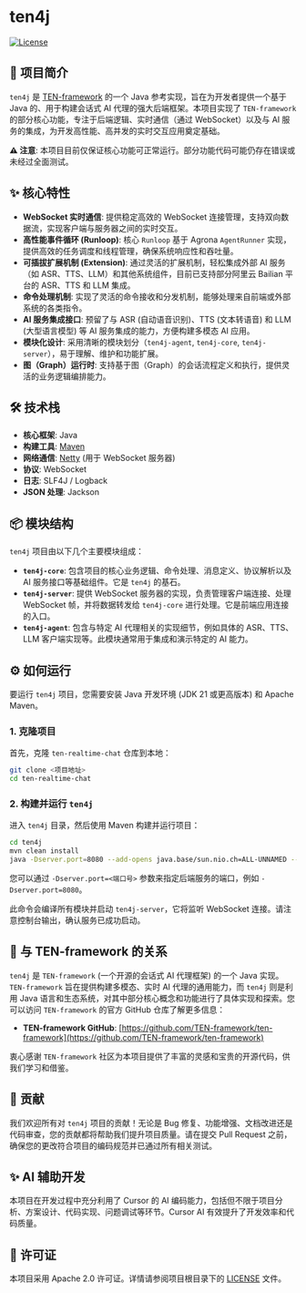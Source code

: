 # ten4j

[![License](https://img.shields.io/badge/license-Apache%202.0-blue.svg)](LICENSE)

## 🚀 项目简介

`ten4j` 是 [TEN-framework](https://github.com/TEN-framework/ten-framework) 的一个 Java 参考实现，旨在为开发者提供一个基于 Java 的、用于构建会话式 AI 代理的强大后端框架。本项目实现了 `TEN-framework` 的部分核心功能，专注于后端逻辑、实时通信（通过 WebSocket）以及与 AI 服务的集成，为开发高性能、高并发的实时交互应用奠定基础。

**⚠️ 注意**: 本项目目前仅保证核心功能可正常运行。部分功能代码可能仍存在错误或未经过全面测试。

## ✨ 核心特性

-   **WebSocket 实时通信**: 提供稳定高效的 WebSocket 连接管理，支持双向数据流，实现客户端与服务器之间的实时交互。
-   **高性能事件循环 (Runloop)**: 核心 `Runloop` 基于 Agrona `AgentRunner` 实现，提供高效的任务调度和线程管理，确保系统响应性和吞吐量。
-   **可插拔扩展机制 (Extension)**: 通过灵活的扩展机制，轻松集成外部 AI 服务（如 ASR、TTS、LLM）和其他系统组件，目前已支持部分阿里云 Bailian 平台的 ASR、TTS 和 LLM 集成。
-   **命令处理机制**: 实现了灵活的命令接收和分发机制，能够处理来自前端或外部系统的各类指令。
-   **AI 服务集成接口**: 预留了与 ASR (自动语音识别)、TTS (文本转语音) 和 LLM (大型语言模型) 等 AI 服务集成的能力，方便构建多模态 AI 应用。
-   **模块化设计**: 采用清晰的模块划分（`ten4j-agent`, `ten4j-core`, `ten4j-server`），易于理解、维护和功能扩展。
-   **图（Graph）运行时**: 支持基于图（Graph）的会话流程定义和执行，提供灵活的业务逻辑编排能力。

## 🛠️ 技术栈

-   **核心框架**: Java
-   **构建工具**: [Maven](https://maven.apache.org/)
-   **网络通信**: [Netty](https://netty.io/) (用于 WebSocket 服务器)
-   **协议**: WebSocket
-   **日志**: SLF4J / Logback
-   **JSON 处理**: Jackson

## 📦 模块结构

`ten4j` 项目由以下几个主要模块组成：

-   **`ten4j-core`**: 包含项目的核心业务逻辑、命令处理、消息定义、协议解析以及 AI 服务接口等基础组件。它是 `ten4j` 的基石。
-   **`ten4j-server`**: 提供 WebSocket 服务器的实现，负责管理客户端连接、处理 WebSocket 帧，并将数据转发给 `ten4j-core` 进行处理。它是前端应用连接的入口。
-   **`ten4j-agent`**: 包含与特定 AI 代理相关的实现细节，例如具体的 ASR、TTS、LLM 客户端实现等。此模块通常用于集成和演示特定的 AI 能力。

## ⚙️ 如何运行

要运行 `ten4j` 项目，您需要安装 Java 开发环境 (JDK 21 或更高版本) 和 Apache Maven。

### 1. 克隆项目

首先，克隆 `ten-realtime-chat` 仓库到本地：

```bash
git clone <项目地址>
cd ten-realtime-chat
```

### 2. 构建并运行 `ten4j`

进入 `ten4j` 目录，然后使用 Maven 构建并运行项目：

```bash
cd ten4j
mvn clean install
java -Dserver.port=8080 --add-opens java.base/sun.nio.ch=ALL-UNNAMED --add-opens java.base/jdk.internal.misc=ALL-UNNAMED --add-opens java.base/java.util=ALL-UNNAMED -jar ten4j-server/target/ten4j-server-1.0-SNAPSHOT.jar
```

您可以通过 `-Dserver.port=<端口号>` 参数来指定后端服务的端口，例如 `-Dserver.port=8080`。

此命令会编译所有模块并启动 `ten4j-server`，它将监听 WebSocket 连接。请注意控制台输出，确认服务已成功启动。

## 🔗 与 TEN-framework 的关系

`ten4j` 是 `TEN-framework` (一个开源的会话式 AI 代理框架) 的一个 Java 实现。`TEN-framework` 旨在提供构建多模态、实时 AI 代理的通用能力，而 `ten4j` 则是利用 Java 语言和生态系统，对其中部分核心概念和功能进行了具体实现和探索。您可以访问 `TEN-framework` 的官方 GitHub 仓库了解更多信息：

-   **TEN-framework GitHub**: [https://github.com/TEN-framework/ten-framework](https://github.com/TEN-framework/ten-framework)

衷心感谢 `TEN-framework` 社区为本项目提供了丰富的灵感和宝贵的开源代码，供我们学习和借鉴。

## 🤝 贡献

我们欢迎所有对 `ten4j` 项目的贡献！无论是 Bug 修复、功能增强、文档改进还是代码审查，您的贡献都将帮助我们提升项目质量。请在提交 Pull Request 之前，确保您的更改符合项目的编码规范并已通过所有相关测试。

## ✨ **AI 辅助开发**

本项目在开发过程中充分利用了 Cursor 的 AI 编码能力，包括但不限于项目分析、方案设计、代码实现、问题调试等环节。Cursor AI 有效提升了开发效率和代码质量。

## 📄 许可证

本项目采用 Apache 2.0 许可证。详情请参阅项目根目录下的 [LICENSE](LICENSE) 文件。 
